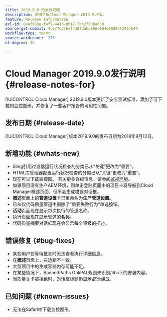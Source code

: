 ```yaml
---
title: 2019.9.0 的发行说明
description: 详细了解Cloud Manager 2019.9.0版。
feature: Release Information
exl-id: 0aaf969a-f4f9-441b-8b17-7ac2f9b9ad50
source-git-commit: 4c977cdfbef438fdabd90ee104d98887f2467b49
workflow-type: tm+mt
source-wordcount: '273'
ht-degree: 4%

---
```


# Cloud Manager 2019.9.0发行说明 {#release-notes-for}

[!UICONTROL Cloud Manager] 2019.9.0版本更新了安全测试标准，添加了可下载的监控图形，并修复了一些客户报告的可用性问题。

## 发布日期 {#release-date}

[!UICONTROL Cloud Manager]版本2019.9.0的发布日期为2019年9月12日。

## 新增功能 {#whats-new}

* Sling引用过滤器运行状况检查的分类已从“关键”更改为“重要”。
* HTML库管理器配置运行状况检查的分类已从“关键”更改为“重要”。
* 现在可以下载监控图。 有关更多详细信息，请参阅[监视环境](/help/using/monitoring-environments.md)。
* 如果项目没有生产AEM环境，则单击登陆页面中的项目卡将导航到Cloud Manager概述页面，但不会生成错误对话框。
* **概述**&#x200B;页面上的&#x200B;**管道设置**&#x200B;卡已重命名为&#x200B;**生产管道设置**。
* 已从仅代码质量管道中删除了“重要失败行为”单选按钮。
* **活动**&#x200B;页面现在显示每次执行的管道名称。
* 执行页面现在显示管道的名称。
* 代码质量摘要对话框现在会显示每个评级的描述。

## 错误修复 {#bug-fixes}

* 某些用户在等待批准时无法查看执行详细信息。
* 在&#x200B;**概述**&#x200B;页面上，右边距不一致。
* 大型项目中的生成容器内存可能不足。
* 在某些情况下，BannedPaths OakPAL规则未识别/libs下的安装内容。
* 当质量关卡被拒绝时，对话框标题仍显示&#x200B;*部分通过*。

## 已知问题 {#known-issues}

* 无法在Safari中下载监控图形。
